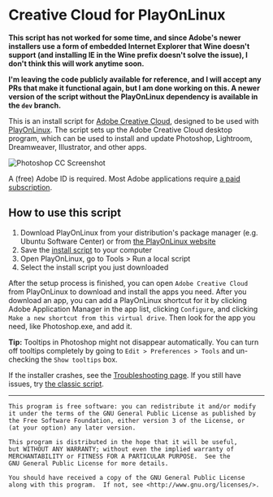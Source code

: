 # Creative Cloud for PlayOnLinux

**This script has not worked for some time, and since Adobe's newer installers use a form of embedded Internet Explorer that Wine doesn't support (and installing IE in the Wine prefix doesn't solve the issue), I don't think this will work anytime soon.**

**I'm leaving the code publicly available for reference, and I will accept any PRs that make it functional again, but I am done working on this. A newer version of the script without the PlayOnLinux dependency is available in the `dev` branch.**

This is an install script for [Adobe Creative Cloud](https://www.adobe.com/creativecloud.html), designed to be used with [PlayOnLinux](https://www.playonlinux.com). The script sets up the Adobe Creative Cloud desktop program, which can be used to install and update Photoshop, Lightroom, Dreamweaver, Illustrator, and other apps.

![Photoshop CC Screenshot](https://i.imgur.com/HtXe9WK.png)

A (free) Adobe ID is required. Most Adobe applications require [a paid subscription](https://www.adobe.com/creativecloud/plans.html).

## How to use this script

1. Download PlayOnLinux from your distribution's package manager (e.g. Ubuntu Software Center) or from [the PlayOnLinux website](https://www.playonlinux.com/en/download.html)
2. Save the [install script](https://raw.githubusercontent.com/corbindavenport/creative-cloud-linux/master/creativecloud.sh) to your computer
3. Open PlayOnLinux, go to Tools > Run a local script
4. Select the install script you just downloaded

After the setup process is finished, you can open `Adobe Creative Cloud` from PlayOnLinux to download and install the apps you need. After you download an app, you can add a PlayOnLinux shortcut for it by clicking Adobe Application Manager in the app list, clicking `Configure`, and clicking `Make a new shortcut from this virtual drive`. Then look for the app you need, like Photoshop.exe, and add it.

**Tip:** Tooltips in Photoshop might not disappear automatically. You can turn off tooltips completely by going to `Edit > Preferences > Tools` and un-checking the `Show tooltips` box.

If the installer crashes, see the [Troubleshooting page](https://github.com/corbindavenport/creative-cloud-linux/wiki/Troubleshooting). If you still have issues, try [the classic script](https://github.com/corbindavenport/creative-cloud-linux/tree/classic).

---------------------------------------

    This program is free software: you can redistribute it and/or modify
    it under the terms of the GNU General Public License as published by
    the Free Software Foundation, either version 3 of the License, or
    (at your option) any later version.

    This program is distributed in the hope that it will be useful,
    but WITHOUT ANY WARRANTY; without even the implied warranty of
    MERCHANTABILITY or FITNESS FOR A PARTICULAR PURPOSE.  See the
    GNU General Public License for more details.

    You should have received a copy of the GNU General Public License
    along with this program.  If not, see <http://www.gnu.org/licenses/>.
